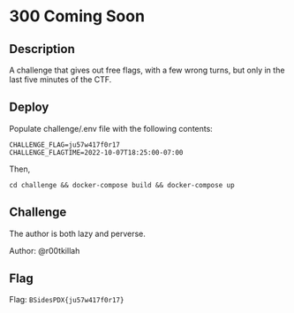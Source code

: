 # 300 Coming Soon

## Description

A challenge that gives out free flags, with a few wrong turns, but only in the last five minutes of the CTF.

## Deploy
Populate challenge/.env file with the following contents:

```
CHALLENGE_FLAG=ju57w417f0r17
CHALLENGE_FLAGTIME=2022-10-07T18:25:00-07:00
```

Then,

`cd challenge && docker-compose build && docker-compose up`

## Challenge

The author is both lazy and perverse.

Author: @r00tkillah

## Flag

Flag: `BSidesPDX{ju57w417f0r17}`
